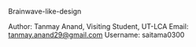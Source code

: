 Brainwave-like-design

Author: Tanmay Anand, Visiting Student, UT-LCA
Email: tanmay.anand29@gmail.com
Username: saitama0300
